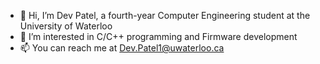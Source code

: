 - 👋 Hi, I’m Dev Patel, a fourth-year Computer Engineering student at the University of Waterloo
- 👀 I’m interested in C/C++ programming and Firmware development
- 📫 You can reach me at Dev.Patel1@uwaterloo.ca

<!---
DevPatel17/DevPatel17 is a ✨ special ✨ repository because its `README.md` (this file) appears on your GitHub profile.
You can click the Preview link to take a look at your changes.
--->
